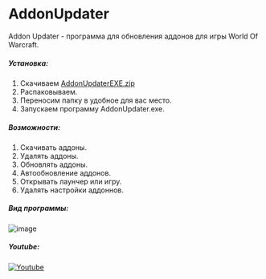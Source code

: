 
# AddonUpdater

Addon Updater - программа для обновления аддонов для игры World Of Warcraft.

##### Установка:

1) Скачиваем [AddonUpdaterEXE.zip](https://github.com/accidev/AddonUpdaterCode/releases/latest)
2) Распаковываем.
3) Переносим папку в удобное для вас место.
4) Запускаем программу AddonUpdater.exe.

##### Возможности:

1) Скачивать аддоны.
2) Удалять аддоны.
3) Обновлять аддоны.
4) Автообновление аддонов.
5) Открывать лаунчер или игру.
6) Удалять настройки аддоннов.

##### Вид программы:
![image](https://github.com/user-attachments/assets/beffd2c9-f3b3-42ed-a5ae-dffb34a502eb)


##### Youtube:

 [![Youtube](https://i.imgur.com/jSeznJf.png)](https://www.youtube.com/watch?v=ohWPln1pqSk)
